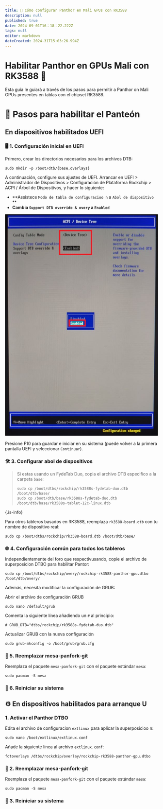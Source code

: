 ```yaml
---
title: 🐾 Cómo configurar Panthor en Mali GPUs con RK3588
description: null
published: true
date: 2024-09-01T16：18：22.222Z
tags: null
editor: markdown
dateCreated: 2024-31T15:03:26.994Z
---
```


# Habilitar Panthor en GPUs Mali con RK3588 🚀

Esta guía le guiará a través de los pasos para permitir a Panthor on Mali GPUs presentes en tablas con el chipset RK3588.

# 🔧 Pasos para habilitar el Panteón

## En dispositivos habilitados UEFI

### 🖥️ 1. Configuración inicial en UEFI

Primero, crear los directorios necesarios para los archivos DTB:

```
sudo mkdir -p /boot/dtb/{base,overlays}
```

A continuación, configure sus ajustes de UEFI. Arrancar en UEFI > Administrador de Dispositivos > Configuración de Plataforma Rockchip > ACPI / Árbol de Dispositivos, y hacer lo siguiente:

- \*\*Assistece `Modo de tabla de configuracioo n` a `Abol de dispositivo` \*\*
- **Cambia `Support DTB override & overy` a `Enabled`**

![](/panthor/enable_tree_dtb_in_uefi.jpg)

Presione F10 para guardar e iniciar en su sistema (puede volver a la primera pantalla UEFI y seleccionar `Continuar`).

### 🛠️ 3. Configurar abol de dispositivos

> Si estas usando un FydeTab Duo, copia el archivo DTB especifico a la carpeta `base`:
>
> ```
> sudo cp /boot/dtbs/rockchip/rk3588s-fydetab-duo.dtb /boot/dtb/base/
> sudo cp /boot/dtb/base/rk3588s-fydetab-duo.dtb /boot/dtb/base/rk3588s-tablet-12c-linux.dtb
> ```

{.is-info}

Para otros tableros basados en RK3588, reemplaza `rk3588-board.dtb` con tu nombre de dispositivo real:

```
sudo cp /boot/dtbs/rockchip/rk3588-board.dtb /boot/dtb/base/
```

### 🌐 4. Configuración común para todos los tableros

Independientemente del foro que respectivusando, copie el archivo de superposicion DTBO para habilitar Pantor:

```
sudo cp /boot/dtbs/rockchip/overy/rockchip-rk3588-panthor-gpu.dtbo /boot/dtb/overy/
```

Además, necesita modificar la configuración de GRUB:

Abrir el archivo de configuración GRUB

```
sudo nano /default/grub
```

Comenta la siguiente línea añadiendo un `#` al principio:

```
# GRUB_DTB="dtbs/rockchip/rk3588s-fydetab-duo.dtb"
```

Actualizar GRUB con la nueva configuración

```
sudo grub-mkconfig -o /boot/grub/grub.cfg
```

### 🔄 5. Reemplazar mesa-panfork-git

Reemplaza el paquete `mesa-panfork-git` con el paquete estándar `mesa`:

```
sudo pacman -S mesa
```

### 🔁 6. Reiniciar su sistema

## ⚙️ En dispositivos habilitados para arranque U

### 1. Activar el Panthor DTBO

Edita el archivo de configuracion `extlinux` para aplicar la superposicioo n:

```
sudo nano /boot/extlinux/extlinux.conf
```

Añade la siguiente línea al archivo `extlinux.conf`:

```
fdtoverlays /dtbs/rockchip/overlay/rockchip-rk3588-panthor-gpu.dtbo
```

### 🔄 2. Reemplazar mesa-panfork-git

Reemplaza el paquete `mesa-panfork-git` con el paquete estándar `mesa`:

```
sudo pacman -S mesa
```

### 🔁 3. Reiniciar su sistema
